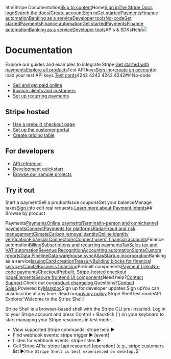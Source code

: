 htmlStripe Documentation[Skip to content](#main-content)Home[Sign in](https://dashboard.stripe.com/login?redirect=https%3A%2F%2Fdocs.stripe.com%2F)[The Stripe Docs logo](/)[Search the docs/](#)[Create account](https://dashboard.stripe.com/register)[Sign in](https://dashboard.stripe.com/login?redirect=https%3A%2F%2Fdocs.stripe.com%2F)[Get started](/get-started)[Payments](/payments)[Finance automation](/finance-automation)[Banking as a service](/financial-services)[Developer tools](/development)[No-code](/no-code)[Get started](/get-started)[Payments](/payments)[Finance automation](/finance-automation)[](#)[Get started](/get-started)[Payments](/payments)[Finance automation](/finance-automation)[Banking as a service](/financial-services)[Developer tools](/development)[](#)APIs & SDKsHelp[](#)![](https://b.stripecdn.com/docs-statics-srv/assets/52d6e32f24e1d2872960ba1d0cb8aac5.webp)

# Documentation

Explore our guides and examples to integrate Stripe.[Get started with payments](/payments?payments=popular)[Explore all products](#products)Test API keys[Sign in](https://dashboard.stripe.com/login?redirect=https%3A%2F%2Fdocs.stripe.com%2F)or[create an account](https://dashboard.stripe.com/register)to load your test API keys.[Test cards](/testing#cards)4242 4242 4242 4242## No-code

- [Sell and get paid online](/no-code/payment-links)
- [Invoice clients and customers](/no-code/invoices)
- [Set up recurring payments](/no-code/subscriptions)

## Stripe hosted

- [Use a prebuilt checkout page](/payments/checkout)
- [Set up the customer portal](/no-code/customer-portal)
- [Create pricing table](/no-code/pricing-table)

## For developers

- [API reference](/api)
- [Development quickstart](/development/quickstart)
- [Browse our sample projects](/samples)

## Try it out

Start a paymentSell a productIssue couponsGet your balanceManage taxes[](/stripe-cli#install)[Sign in](https://dashboard.stripe.com/login?redirect=https%3A%2F%2Fdocs.stripe.com%2F)to edit real requests.[Learn more about Payment Intents](/payments/payment-intents)## Browse by product

Payments[PaymentsOnline payments](/payments)[TerminalIn-person and omnichannel payments](/terminal)[ConnectPayments for platforms](/connect)[RadarFraud and risk management](/radar)[ClimateCarbon removal](/climate/faqs)[IdentityOnline identity verification](/identity)[Financial ConnectionsConnect users' financial accounts](/financial-connections)Finance automation[BillingSubscriptions and recurring payments](/billing)[TaxSales tax and VAT automation](/tax)[Revenue RecognitionAccounting automation](/billing/revenue-recognition)[SigmaCustom reports](/stripe-data/access-data-in-dashboard)[Data PipelineData warehouse sync](/stripe-data/access-data-in-warehouse)[AtlasStartup incorporation](/atlas)Banking as a service[IssuingCard creation](/issuing)[TreasuryBuilding blocks for financial services](/treasury)[CapitalBusiness financing](/capital/how-stripe-capital-works)Prebuilt components[Payment LinksNo-code payments](/payments/payment-links)[CheckoutPrebuilt, Stripe-hosted checkout page](/payments/checkout)[ElementsSecure frontend UI components](/payments/elements)Need help?[Contact Support](https://support.stripe.com/).Check out our[product changelog](https://stripe.com/blog/changelog).Questions?[Contact Sales](https://stripe.com/contact/sales).Powered by[Markdoc](https://markdoc.dev)Sign up for developer updates:Sign upYou can unsubscribe at any time. Read our[privacy policy](https://stripe.com/privacy).Stripe ShellTest modeAPI Explorer[](https://stripe.com/docs/stripe-cli#install)`Welcome to the Stripe Shell!

Stripe Shell is a browser-based shell with the Stripe CLI pre-installed. Log in to your
Stripe account and press Control + Backtick (`) on your keyboard to start managing your Stripe
resources in test mode.

- View supported Stripe commands: stripe help ▶️
- Find webhook events: stripe trigger ▶️ [event]
- Listen for webhook events: stripe listen ▶
- Call Stripe APIs: stripe [api resource] [operation] (e.g., stripe customers list ▶️)`The Stripe Shell is best experienced on desktop.`$`